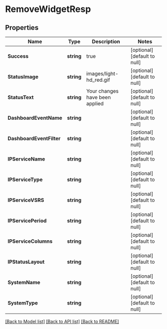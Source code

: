 # RemoveWidgetResp

## Properties
Name | Type | Description | Notes
------------ | ------------- | ------------- | -------------
**Success** | **string** | true | [optional] [default to null]
**StatusImage** | **string** | images/light-hd_red.gif | [optional] [default to null]
**StatusText** | **string** | Your changes have been applied | [optional] [default to null]
**DashboardEventName** | **string** |  | [optional] [default to null]
**DashboardEventFilter** | **string** |  | [optional] [default to null]
**IPServiceName** | **string** |  | [optional] [default to null]
**IPServiceType** | **string** |  | [optional] [default to null]
**IPServiceVSRS** | **string** |  | [optional] [default to null]
**IPServicePeriod** | **string** |  | [optional] [default to null]
**IPServiceColumns** | **string** |  | [optional] [default to null]
**IPStatusLayout** | **string** |  | [optional] [default to null]
**SystemName** | **string** |  | [optional] [default to null]
**SystemType** | **string** |  | [optional] [default to null]

[[Back to Model list]](../README.md#documentation-for-models) [[Back to API list]](../README.md#documentation-for-api-endpoints) [[Back to README]](../README.md)


